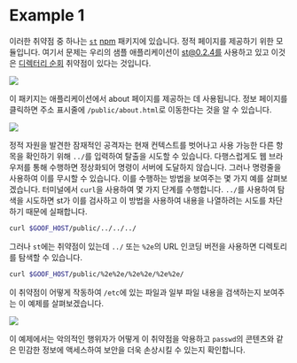# Example 1

이러한 취약점 중 하나는 [`st`](https://www.npmjs.com/package/st) [npm](https://www.npmjs.com/) 패키지에 있습니다. 정적 페이지를 제공하기 위한 모듈입니다. 여기서 문제는 우리의 샘플 애플리케이션이 st@0.2.4를 사용하고 있고 이것은 [디렉터리 순회](https://snyk.io/vuln/npm:st:20140206) 취약점이 있다는 것입니다.

![](https://partner-workshop-assets.s3.us-east-2.amazonaws.com/vuln\_st.png)

이 패키지는 애플리케이션에서 about 페이지를 제공하는 데 사용됩니다. 정보 페이지를 클릭하면 주소 표시줄에 `/public/about.html`로 이동한다는 것을 알 수 있습니다.

![](https://partner-workshop-assets.s3.us-east-2.amazonaws.com/goof\_about.png)

정적 자원을 발견한 잠재적인 공격자는 현재 컨텍스트를 벗어나고 사용 가능한 다른 항목을 확인하기 위해 `../`를 입력하여 탈출을 시도할 수 있습니다. 다행스럽게도 웹 브라우저를 통해 수행하면 정상화되어 명령이 서버에 도달하지 않습니다. 그러나 명령줄을 사용하여 이를 무시할 수 있습니다. 이를 수행하는 방법을 보여주는 몇 가지 예를 살펴보겠습니다. 터미널에서 `curl`을 사용하여 몇 가지 단계를 수행합니다. `../`를 사용하여 탐색을 시도하면 st가 이를 검사하고 이 방법을 사용하여 내용을 나열하려는 시도를 차단하기 때문에 실패합니다.

```bash
curl $GOOF_HOST/public/../../../
```

그러나 `st`에는 취약점이 있는데 `../` 또는 `%2e`의 URL 인코딩 버전을 사용하면 디렉토리를 탐색할 수 있습니다.

```bash
curl $GOOF_HOST/public/%2e%2e/%2e%2e/%2e%2e/
```

이 취약점이 어떻게 작동하여 `/etc`에 있는 파일과 일부 파일 내용을 검색하는지 보여주는 이 예제를 살펴보겠습니다.

![](https://partner-workshop-assets.s3.us-east-2.amazonaws.com/st\_exploit.gif)

이 예제에서는 악의적인 행위자가 어떻게 이 취약점을 악용하고 `passwd`의 콘텐츠와 같은 민감한 정보에 액세스하여 보안을 더욱 손상시킬 수 있는지 확인합니다.
